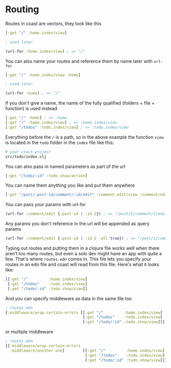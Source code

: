 # Routing

Routes in coast are vectors, they look like this

```clojure
[:get "/" :home.index/view]

; used later

(url-for :home.index/view) ; => "/"
```

You can also name your routes and reference them by name later with `url-for`

```clojure
[:get "/" :home.index/view :home]

; used later

(url-for :home) ; => "/"
```

If you don't give a name, the name of the fully qualified (folders + file + function) is used instead

```clojure
[:get "/" :home] ; => :home
[:get "/" :home.index/view] ; => :home.index/view
[:get "/todos" :todo.index/view] ; => :todo.index/view
```

Everything before the `/` is a path, so in the above example the function `view` is located in the `todo` folder in the `index` file like this:

```bash
# your coast project
src/todo/index.clj
```

You can also pass in named parameters as part of the url

```clojure
[:get "/todo/:id" :todo.show/action]
```

You can name them anything you like and put them anywhere

```clojure
[:get "/post/:post-id/comment/:id/edit" :comment.edit/view :comment/edit]
```

You can pass your params with url-for

```clojure
(url-for :comment/edit {:post-id 1 :id 2}) ; => "/post/1/comment/2/edit"
```

Any params you don't reference in the url will be appended as query params

```clojure
(url-for :comment/edit {:post-id 1 :id 2 :all true}) ; => "/post/1/comment/2/edit?all=true"
```

Typing out routes and putting them in a clojure file works well when there aren't too many routes, but even a solo dev might have an app with quite a few. That's where `routes.edn` comes in. This file lets you specify your routes in an edn file and coast will read from this file. Here's what it looks like:

```clojure
[[:get "/"         :home.index/view]
 [:get "/todos"    :todo.index/view]
 [:get "/todo/:id" :todo.show/view]]
```

And you can specify middleware as data in the same file too

```clojure
; routes.edn
{:middleware/wrap-certain-errors [[:get "/"         :home.index/view]
                                  [:get "/todos"    :todo.index/view]
                                  [:get "/todo/:id" :todo.show/view]]}
```

or multiple middleware

```clojure
; routes.edn
{[:middleware/wrap-certain-errors
  :middleware/another-one]        [[:get "/"         :home.index/view]
                                   [:get "/todos"    :todo.index/view]
                                   [:get "/todo/:id" :todo.show/view]]}
```

